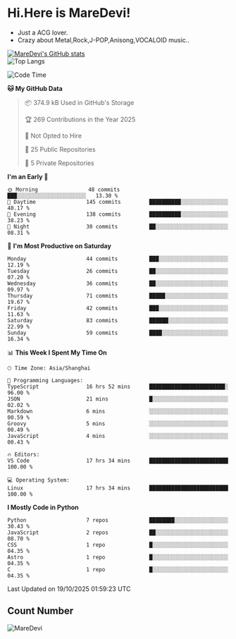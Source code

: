 # Hi.Here is MareDevi!

- Just a ACG lover.
- Crazy about Metal,Rock,J-POP,Anisong,VOCALOID music..

[![MareDevi's GitHub stats](https://github-readme-stats.vercel.app/api?username=MareDevi&show_icons=true&theme=algolia)](https://github.com/anuraghazra/github-readme-stats)  
![Top Langs](https://github-readme-stats.vercel.app/api/top-langs/?username=MareDevi&layout=compact&theme=algolia)

<!--START_SECTION:waka-->
![Code Time](http://img.shields.io/badge/Code%20Time-336%20hrs%2049%20mins-blue)

**🐱 My GitHub Data** 

> 📦 374.9 kB Used in GitHub's Storage 
 > 
> 🏆 269 Contributions in the Year 2025
 > 
> 🚫 Not Opted to Hire
 > 
> 📜 25 Public Repositories 
 > 
> 🔑 5 Private Repositories 
 > 
**I'm an Early 🐤** 

```text
🌞 Morning                48 commits          ███░░░░░░░░░░░░░░░░░░░░░░   13.30 % 
🌆 Daytime                145 commits         ██████████░░░░░░░░░░░░░░░   40.17 % 
🌃 Evening                138 commits         ██████████░░░░░░░░░░░░░░░   38.23 % 
🌙 Night                  30 commits          ██░░░░░░░░░░░░░░░░░░░░░░░   08.31 % 
```
📅 **I'm Most Productive on Saturday** 

```text
Monday                   44 commits          ███░░░░░░░░░░░░░░░░░░░░░░   12.19 % 
Tuesday                  26 commits          ██░░░░░░░░░░░░░░░░░░░░░░░   07.20 % 
Wednesday                36 commits          ██░░░░░░░░░░░░░░░░░░░░░░░   09.97 % 
Thursday                 71 commits          █████░░░░░░░░░░░░░░░░░░░░   19.67 % 
Friday                   42 commits          ███░░░░░░░░░░░░░░░░░░░░░░   11.63 % 
Saturday                 83 commits          ██████░░░░░░░░░░░░░░░░░░░   22.99 % 
Sunday                   59 commits          ████░░░░░░░░░░░░░░░░░░░░░   16.34 % 
```


📊 **This Week I Spent My Time On** 

```text
🕑︎ Time Zone: Asia/Shanghai

💬 Programming Languages: 
TypeScript               16 hrs 52 mins      ████████████████████████░   96.00 % 
JSON                     21 mins             █░░░░░░░░░░░░░░░░░░░░░░░░   02.02 % 
Markdown                 6 mins              ░░░░░░░░░░░░░░░░░░░░░░░░░   00.59 % 
Groovy                   5 mins              ░░░░░░░░░░░░░░░░░░░░░░░░░   00.49 % 
JavaScript               4 mins              ░░░░░░░░░░░░░░░░░░░░░░░░░   00.43 % 

🔥 Editors: 
VS Code                  17 hrs 34 mins      █████████████████████████   100.00 % 

💻 Operating System: 
Linux                    17 hrs 34 mins      █████████████████████████   100.00 % 
```

**I Mostly Code in Python** 

```text
Python                   7 repos             ████████░░░░░░░░░░░░░░░░░   30.43 % 
JavaScript               2 repos             ██░░░░░░░░░░░░░░░░░░░░░░░   08.70 % 
CSS                      1 repo              █░░░░░░░░░░░░░░░░░░░░░░░░   04.35 % 
Astro                    1 repo              █░░░░░░░░░░░░░░░░░░░░░░░░   04.35 % 
C                        1 repo              █░░░░░░░░░░░░░░░░░░░░░░░░   04.35 % 
```




 Last Updated on 19/10/2025 01:59:23 UTC
<!--END_SECTION:waka-->

## Count Number
![MareDevi](https://count.getloli.com/get/@maredevi?theme=moebooru-h)  

<!---
MareDevi/MareDevi is a ✨ special ✨ repository because its `README.md` (this file) appears on your GitHub profile.
You can click the Preview link to take a look at your changes.
--->
